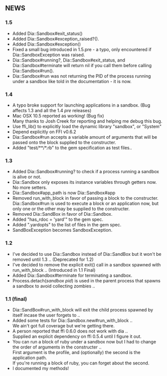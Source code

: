 ## NEWS

### 1.5
* Added Dia::Sandbox#exit_status() 
* Added Dia::Sandbox#exception_raised?().
* Added Dia::Sandbox#exception() 
* Fixed a small bug introduced in 1.5.pre - a typo, only encountered if
  Dia::SandboxException was raised.
* Dia::Sandbox#running?, Dia::Sandbox#exit_status, and Dia::Sandbox#terminate 
  will return nil if you call them before calling Dia::Sandbox#run().
* Dia::Sandbox#run was not returning the PID of the process running under a 
  sandbox like told in the documentation - it is now.

### 1.4
* A typo broke support for launching applications in a sandbox. 
 (Bug affects 1.3 and all the 1.4 *pre* releases)
* Mac OSX 10.5 reported as working! (Bug fix)  
  Many thanks to Josh Creek for reporting and helping me debug this bug.
* Use ffi\_lib() to explicitly load the dynamic library "sandbox", or "System"
* Depend explicitly on FFI v0.6.2
* Dia::Sandbox#run accepts a variable amount of arguments that will be passed 
  onto the block supplied to the constructer.
* Added "test/\*\*/*.rb" to the gem specification as test files..

### 1.3
* Added Dia::Sandbox#running? to check if a process running a sandbox is alive 
  or not.
* Dia::Sandbox only exposes its instance variables through getters now. 
  No more setters.
* Dia::Sandbox#app_path is now Dia::Sandbox#app
* Removed run\_with\_block in favor of passing a block to the constructer. 
  Dia::Sandbox#run is used to execute a block or an application now, 
  but only one or the other may be supplied to the constructer.
* Removed Dia::SandBox in favor of Dia::Sandbox.
* Added "has_rdoc = 'yard'" to the gem spec.
* Added ".yardopts" to the list of files in the gem spec.
* SandBoxException becomes SandboxException.

### 1.2
* I've decided to use Dia::Sandbox instead of Dia::SandBox but it won't 
  be removed until 1.3 .. (Deprecated for 1.2)
* I've decided to remove the explicit exit() call in a sandbox spawned with 
  run\_with\_block .. (Introduced in 1.1 Final)
* Added Dia::Sandbox#terminate for terminating a sandbox.
* Process.detach(*sandbox pid*) is used in the parent process that spawns a 
  sandbox to avoid collecting zombies ..

### 1.1 (final)
* Dia::SandBox#run\_with\_block will exit the child process spawned by itself 
  incase the user forgets to ..
* Added some tests for Dia::Sandbox.new#run\_with\_block ..  
  We ain't got full coverage but we're getting there.
* A person reported that ffi 0.6.0 does not work with dia ..  
  Supplied an explicit dependency on ffi 0.5.4 until I figure it out.
* You can run a block of ruby under a sandbox now but I had to change the order 
  of arguments in the constructer ..  
  First argument is the profile, and (optionally) the second is the application 
  path.  
  If you're running a block of ruby, you can forget about the second.
* I documented my methods!

